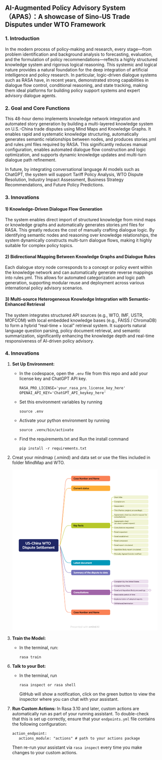 ## AI-Augmented Policy Advisory System（APAS）：A showcase of Sino-US Trade Disputes under WTO Framework 


### 1. Introduction

   In the modern process of policy-making and research, every stage—from problem identification and background analysis to forecasting, evaluation, and the formulation of policy recommendations—reflects a highly structured knowledge system and rigorous logical reasoning. This systemic and logical nature provides a natural foundation for the deep integration of artificial intelligence and policy research. In particular, logic-driven dialogue systems such as RASA have, in recent years, demonstrated strong capabilities in dialogue flow control, conditional reasoning, and state tracking, making them ideal platforms for building policy support systems and expert advisory dialogue agents.

### 2. Goal and Core Functions

   This 48-hour demo implements knowledge network integration and automated story generation by building a multi-layered knowledge system on U.S.-China trade disputes using Mind Maps and Knowledge Graphs. It enables rapid and systematic knowledge structuring, automatically generates semantic relationships between nodes, and produces stories.yml and rules.yml files required by RASA. This significantly reduces manual configuration, enables automated dialogue flow construction and logic optimization, and supports dynamic knowledge updates and multi-turn dialogue path refinement.

   In future, by integrating conversational language AI models such as ChatGPT, the system will support Tariff Policy Analysis, WTO Dispute Resolution, Industry Impact Assessment, Business Strategy Recommendations, and Future Policy Predictions.

### 3. Innovations

#### 1) Knowledge-Driven Dialogue Flow Generation

   The system enables direct import of structured knowledge from mind maps or knowledge graphs and automatically generates stories.yml files for RASA. This greatly reduces the cost of manually crafting dialogue logic. By identifying semantic nodes and reasoning over knowledge relationships, the system dynamically constructs multi-turn dialogue flows, making it highly suitable for complex policy topics.
    
#### 2) Bidirectional Mapping Between Knowledge Graphs and Dialogue Rules

  Each dialogue story node corresponds to a concept or policy event within the knowledge network and can automatically generate reverse mappings into rules.yml. This allows for automated categorization and logic path generation, supporting modular reuse and deployment across various international policy advisory scenarios.

#### 3) Multi-source Heterogeneous Knowledge Integration with Semantic-Enhanced Retrieval

   The system integrates structured API sources (e.g., WTO, IMF, USTR, MOFCOM) with local embedded knowledge bases (e.g., FAISS / ChromaDB) to form a hybrid “real-time + local” retrieval system. It supports natural language question parsing, policy document retrieval, and semantic summarization, significantly enhancing the knowledge depth and real-time responsiveness of AI-driven policy advisory.


### 4. Innovations  
1) **Set Up Environment:**
   - In the codespace, open the `.env` file from this repo and add your license key and ChatGPT API key.
     ```
     RASA_PRO_LICENSE='your_rasa_pro_license_key_here'
     OPENAI_API_KEY='ChatGPT_API_keykey_here'
     ```
   - Set this environment variables by running 
     ```
     source .env
     ```
   - Activate your python environment by running
     ```
     source .venv/bin/activate
     ```
   - Find the requirements.txt and Run the install command
     ```
     pip install -r requirements.txt
     ```

2) Creat your mindmap (.xmind) and data set or use the files included in folder MindMap and WTO.

   ![演示图](MindMap/US-China%20WTO%20Dispute%20Settlement.png)


4) **Train the Model:**
   - In the terminal, run:
     ```
     rasa train
     ```

6. **Talk to your Bot:**
   - In the terminal, run
     ```
     rasa inspect or rasa shell
     ```
     GitHub will show a notification, click on the green button to view the inspector where you can chat with your assistant.

7. **Run Custom Actions:**
  In Rasa 3.10 and later, custom actions are automatically run as part of your running assistant. To double-check that this is set up correctly, ensure that your `endpoints.yml` file contains the following configuration:
   ```
   action_endpoint:
      actions_module: "actions" # path to your actions package
    ```
   Then re-run your assistant via `rasa inspect` every time you make changes to your custom actions.
